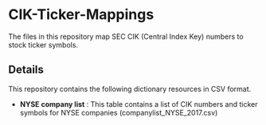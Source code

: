 CIK-Ticker-Mappings
=====================

The files in this repository map SEC CIK (Central Index Key) numbers to stock ticker symbols.

Details
-------

This repository contains the following dictionary resources in CSV format.

-   **NYSE company list** : This table contains a list of CIK numbers and ticker symbols for NYSE companies (companylist_NYSE_2017.csv)

